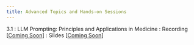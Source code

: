 ```yaml
---
title: Advanced Topics and Hands-on Sessions
---
```


3.1
: LLM Prompting: Principles and Applications in Medicine
  : Recording [[Coming Soon](#)]
  : Slides [[Coming Soon](#)]
  
